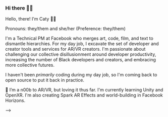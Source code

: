 ### Hi there 👋🏿

Hello, there! I'm Caty 👋🏿

Pronouns: they/them and she/her (Preference: they/them)

I'm a Technical PM at Facebook who merges art, code, film, and text to dismantle hierarchies. For my day job, I excavate the set of developer and creator tools and services for AR/VR creators. I'm passionate about challenging our collective disillusionment around developer productivity, increasing the number of Black developers and creators, and embracing more collective futures. 

I haven't been _primarily_ coding during my day job, so I'm coming back to open source to put it back in practice.

🌱 I’m a n00b to AR/VR, but loving it thus far. I'm currently learning Unity and OpenXR. I'm also creating Spark AR Effects and world-building in Facebook Horizons. 

-->
